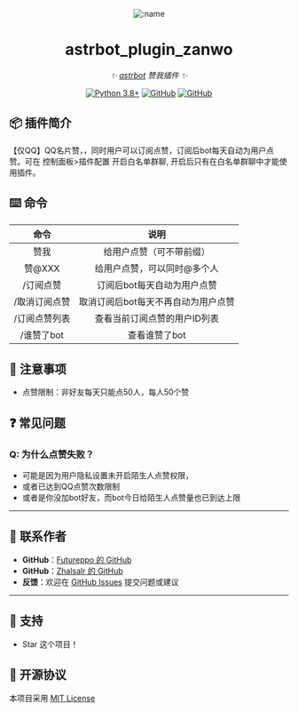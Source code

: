 </div>

<div align="center">

![:name](https://count.getloli.com/@astrbot_plugin_zanwo?name=astrbot_plugin_zanwo&theme=minecraft&padding=7&offset=0&align=top&scale=1&pixelated=1&darkmode=auto)

# astrbot_plugin_zanwo

_✨ [astrbot](https://github.com/AstrBotDevs/AstrBot) 赞我插件 ✨_

[![Python 3.8+](https://img.shields.io/badge/Python-3.8%2B-blue.svg)](https://www.python.org/)
[![GitHub](https://img.shields.io/badge/作者-Futureppo-blue)](https://github.com/Futureppo)
[![GitHub](https://img.shields.io/badge/作者-Zhalslar-blue)](https://github.com/Zhalslar)

</div>

## 📦 插件简介

【仅QQ】QQ名片赞，，同时用户可以订阅点赞，订阅后bot每天自动为用户点赞。可在 控制面板>插件配置 开启白名单群聊, 开启后只有在白名单群聊中才能使用插件。

## ⌨️ 命令

|     命令      |      说明        |
|:-------------:|:------------------------------------:|
|     赞我       | 给用户点赞（可不带前缀）  |
|     赞@XXX       | 给用户点赞，可以同时@多个人  |
| /订阅点赞      | 订阅后bot每天自动为用户点赞    |
| /取消订阅点赞   | 取消订阅后bot每天不再自动为用户点赞 |
| /订阅点赞列表   | 查看当前订阅点赞的用户ID列表 |
| /谁赞了bot      | 查看谁赞了bot |

## 📌 注意事项

- 点赞限制：非好友每天只能点50人，每人50个赞

## ❓ 常见问题

### Q: 为什么点赞失败？

- 可能是因为用户隐私设置未开启陌生人点赞权限，
- 或者已达到QQ点赞次数限制
- 或者是你没加bot好友，而bot今日给陌生人点赞量也已到达上限

---

## 🐔 联系作者

- **GitHub**：[Futureppo 的 GitHub](https://github.com/Futureppo)
- **GitHub**：[Zhalsalr 的 GitHub](https://github.com/Zhalsalr)
- **反馈**：欢迎在 [GitHub Issues](https://github.com/Futureppo/astrbot_plugin_zanwo/issues) 提交问题或建议

---

## 🌟 支持

- Star 这个项目！

## 📜 开源协议

本项目采用 [MIT License](LICENSE)
